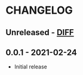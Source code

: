 # CHANGELOG

## Unreleased - [DIFF](https://github.com/ElateralLtd/ui-components/compare/v0.0.1...HEAD)

## 0.0.1 - 2021-02-24
- Initial release
